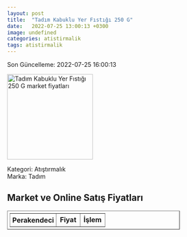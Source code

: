 ```yaml
---
layout: post
title:  "Tadım Kabuklu Yer Fıstığı 250 G"
date:   2022-07-25 13:00:13 +0300
image: undefined
categories: atistirmalik
tags: atistirmalik
---
```


Son Güncelleme: 2022-07-25 16:00:13

<img src="undefined" width="200" alt="Tadım Kabuklu Yer Fıstığı 250 G market fiyatları" />

Kategori: Atıştırmalık
<br />
Marka: Tadım

<h2>Market ve Online Satış Fiyatları</h2>

<table border="1" style="padding: 5px;width:80%;">
  <tr>
    <td style="padding: 5px;"><strong>Perakendeci</strong></td>
    <td><strong>Fiyat</strong></td>
    <td><strong>İşlem</strong></td>
  </tr>
  
</table>

